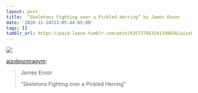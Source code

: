 ```yaml
---
layout: post
title:  “Skeletons Fighting over a Pickled Herring” by James Ensor
date: '2020-11-24T23:05:44-05:00'
tags: []
tumblr_url: https://paid-leave.tumblr.com/post/635727663541190656/aizobnomragym-james-ensor-skeletons-fighting
---
```

 ![](https://64.media.tumblr.com/22664e402bcdbdaf7d4d771dc151d8ea/tumblr_oj1p2yIRQn1v060m8o1_1280.jpg)  

[aizobnomragym](http://aizobnomragym.tumblr.com/post/155242178007/james-ensor-skeletons-fighting-over-a-pickled):

> James Ensor
> 
> “Skeletons Fighting over a Pickled Herring”

